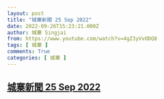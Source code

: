 ```yaml
---
layout: post
title: "城寨新聞 25 Sep 2022"
date: 2022-09-26T15:23:21.000Z
author: 城寨 Singjai
from: https://www.youtube.com/watch?v=4gZ3yVvODQ8
tags: [ 城寨 ]
comments: True
categories: [ 城寨 ]
---
```

<!--1664205801000-->
[城寨新聞 25 Sep 2022](https://www.youtube.com/watch?v=4gZ3yVvODQ8)
------

<div>

</div>
